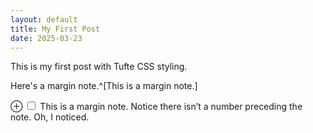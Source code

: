 ```yaml
---
layout: default
title: My First Post
date: 2025-03-23
---
```


This is my first post with Tufte CSS styling.

Here's a margin note.^[This is a margin note.]

<label for="mn-demo" class="margin-toggle">&#8853;</label>
<input type="checkbox" id="mn-demo" class="margin-toggle"/>
<span class="marginnote">
  This is a margin note. Notice there isn’t a number preceding the note. Oh, I noticed.
</span>